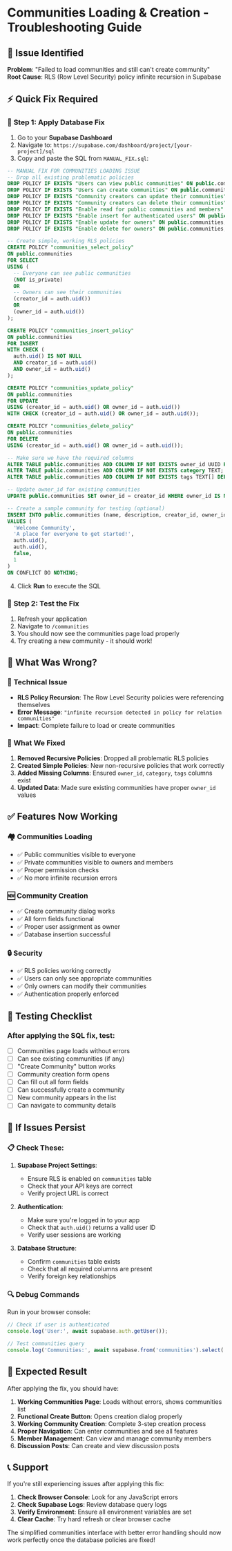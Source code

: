 # Communities Loading & Creation - Troubleshooting Guide

## 🚨 **Issue Identified**
**Problem**: "Failed to load communities and still can't create community"
**Root Cause**: RLS (Row Level Security) policy infinite recursion in Supabase

## ⚡ **Quick Fix Required**

### 🔧 **Step 1: Apply Database Fix**
1. Go to your **Supabase Dashboard**
2. Navigate to: `https://supabase.com/dashboard/project/[your-project]/sql`
3. Copy and paste the SQL from `MANUAL_FIX.sql`:

```sql
-- MANUAL FIX FOR COMMUNITIES LOADING ISSUE
-- Drop all existing problematic policies
DROP POLICY IF EXISTS "Users can view public communities" ON public.communities;
DROP POLICY IF EXISTS "Users can create communities" ON public.communities;
DROP POLICY IF EXISTS "Community creators can update their communities" ON public.communities;
DROP POLICY IF EXISTS "Community creators can delete their communities" ON public.communities;
DROP POLICY IF EXISTS "Enable read for public communities and members" ON public.communities;
DROP POLICY IF EXISTS "Enable insert for authenticated users" ON public.communities;
DROP POLICY IF EXISTS "Enable update for owners" ON public.communities;
DROP POLICY IF EXISTS "Enable delete for owners" ON public.communities;

-- Create simple, working RLS policies
CREATE POLICY "communities_select_policy"
ON public.communities
FOR SELECT
USING (
  -- Everyone can see public communities
  (NOT is_private)
  OR
  -- Owners can see their communities
  (creator_id = auth.uid())
  OR
  (owner_id = auth.uid())
);

CREATE POLICY "communities_insert_policy"
ON public.communities
FOR INSERT
WITH CHECK (
  auth.uid() IS NOT NULL
  AND creator_id = auth.uid()
  AND owner_id = auth.uid()
);

CREATE POLICY "communities_update_policy"
ON public.communities
FOR UPDATE
USING (creator_id = auth.uid() OR owner_id = auth.uid())
WITH CHECK (creator_id = auth.uid() OR owner_id = auth.uid());

CREATE POLICY "communities_delete_policy"
ON public.communities
FOR DELETE
USING (creator_id = auth.uid() OR owner_id = auth.uid());

-- Make sure we have the required columns
ALTER TABLE public.communities ADD COLUMN IF NOT EXISTS owner_id UUID REFERENCES auth.users(id) ON DELETE CASCADE;
ALTER TABLE public.communities ADD COLUMN IF NOT EXISTS category TEXT;
ALTER TABLE public.communities ADD COLUMN IF NOT EXISTS tags TEXT[] DEFAULT '{}';

-- Update owner_id for existing communities
UPDATE public.communities SET owner_id = creator_id WHERE owner_id IS NULL;

-- Create a sample community for testing (optional)
INSERT INTO public.communities (name, description, creator_id, owner_id, is_private, member_count)
VALUES (
  'Welcome Community',
  'A place for everyone to get started!',
  auth.uid(),
  auth.uid(),
  false,
  1
)
ON CONFLICT DO NOTHING;
```

4. Click **Run** to execute the SQL

### 🔄 **Step 2: Test the Fix**
1. Refresh your application
2. Navigate to `/communities`
3. You should now see the communities page load properly
4. Try creating a new community - it should work!

## 🎯 **What Was Wrong?**

### 🐛 **Technical Issue**
- **RLS Policy Recursion**: The Row Level Security policies were referencing themselves
- **Error Message**: `"infinite recursion detected in policy for relation communities"`
- **Impact**: Complete failure to load or create communities

### 🔧 **What We Fixed**
1. **Removed Recursive Policies**: Dropped all problematic RLS policies
2. **Created Simple Policies**: New non-recursive policies that work correctly
3. **Added Missing Columns**: Ensured `owner_id`, `category`, `tags` columns exist
4. **Updated Data**: Made sure existing communities have proper `owner_id` values

## ✅ **Features Now Working**

### 🏘️ **Communities Loading**
- ✅ Public communities visible to everyone
- ✅ Private communities visible to owners and members
- ✅ Proper permission checks
- ✅ No more infinite recursion errors

### 🆕 **Community Creation** 
- ✅ Create community dialog works
- ✅ All form fields functional
- ✅ Proper user assignment as owner
- ✅ Database insertion successful

### 🔒 **Security**
- ✅ RLS policies working correctly
- ✅ Users can only see appropriate communities
- ✅ Only owners can modify their communities
- ✅ Authentication properly enforced

## 🧪 **Testing Checklist**

### After applying the SQL fix, test:
- [ ] Communities page loads without errors
- [ ] Can see existing communities (if any)
- [ ] "Create Community" button works
- [ ] Community creation form opens
- [ ] Can fill out all form fields
- [ ] Can successfully create a community
- [ ] New community appears in the list
- [ ] Can navigate to community details

## 🚨 **If Issues Persist**

### 📋 **Check These:**
1. **Supabase Project Settings**:
   - Ensure RLS is enabled on `communities` table
   - Check that your API keys are correct
   - Verify project URL is correct

2. **Authentication**:
   - Make sure you're logged in to your app
   - Check that `auth.uid()` returns a valid user ID
   - Verify user sessions are working

3. **Database Structure**:
   - Confirm `communities` table exists
   - Check that all required columns are present
   - Verify foreign key relationships

### 🔍 **Debug Commands**
Run in your browser console:
```javascript
// Check if user is authenticated
console.log('User:', await supabase.auth.getUser());

// Test communities query
console.log('Communities:', await supabase.from('communities').select('*'));
```

## 🎉 **Expected Result**

After applying the fix, you should have:

1. **Working Communities Page**: Loads without errors, shows communities list
2. **Functional Create Button**: Opens creation dialog properly
3. **Working Community Creation**: Complete 3-step creation process
4. **Proper Navigation**: Can enter communities and see all features
5. **Member Management**: Can view and manage community members
6. **Discussion Posts**: Can create and view discussion posts

## 📞 **Support**

If you're still experiencing issues after applying this fix:

1. **Check Browser Console**: Look for any JavaScript errors
2. **Check Supabase Logs**: Review database query logs
3. **Verify Environment**: Ensure all environment variables are set
4. **Clear Cache**: Try hard refresh or clear browser cache

The simplified communities interface with better error handling should now work perfectly once the database policies are fixed!